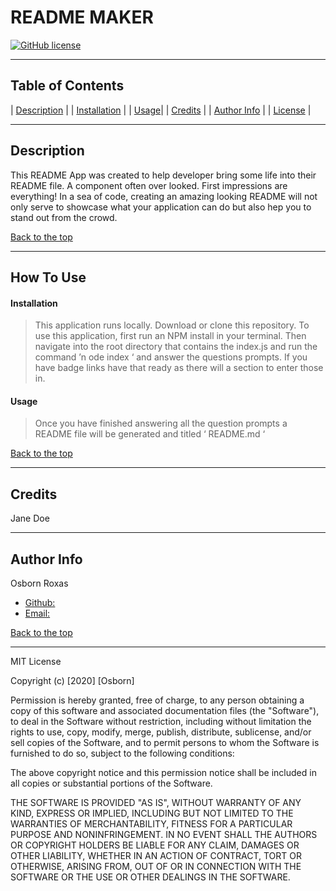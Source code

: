 
  
# **README MAKER**

[![GitHub license](https://img.shields.io/github/license/Naereen/StrapDown.js.svg)](https://github.com/Naereen/StrapDown.js/blob/master/LICENSE)


---

## Table of Contents 

| [Description](#description) |
| [Installation](#installation) |
| [Usage](#usage)|
| [Credits](#credits) |
| [Author Info](#author-info) |
| [License](#license) |



---

## Description 
This README App was created to help developer bring some life into their README file. A component often over looked. First impressions are everything!  In a sea of code, creating an amazing looking README will not only serve to showcase what your application can do but also hep you to stand out from the crowd.



[Back to the top](#table-of-contents)

---

## How To Use

#### Installation
> This application runs locally. Download or clone this repository. To use this application, first run an NPM install in your terminal. Then navigate into the root directory that contains the index.js and run the command ’n ode index ‘ and answer the questions prompts. If you have badge links have that ready as there will a section to enter those in.

#### Usage 
> Once you have finished answering all the question prompts a README file will be generated and titled ‘ README.md ‘



[Back to the top](#table-of-contents)

---


## Credits

Jane Doe



---

## Author Info
Osborn Roxas

- [Github:](https://github.com/osbornroxas02/readMe-maker/tree/develop)
- [Email:](https://osbornroxas02@gmail.com)



[Back to the top](#table-of-contents)

---

MIT License

Copyright (c) [2020] [Osborn]

Permission is hereby granted, free of charge, to any person obtaining a copy
of this software and associated documentation files (the "Software"), to deal
in the Software without restriction, including without limitation the rights
to use, copy, modify, merge, publish, distribute, sublicense, and/or sell
copies of the Software, and to permit persons to whom the Software is
furnished to do so, subject to the following conditions:

The above copyright notice and this permission notice shall be included in all
copies or substantial portions of the Software.

THE SOFTWARE IS PROVIDED "AS IS", WITHOUT WARRANTY OF ANY KIND, EXPRESS OR
IMPLIED, INCLUDING BUT NOT LIMITED TO THE WARRANTIES OF MERCHANTABILITY,
FITNESS FOR A PARTICULAR PURPOSE AND NONINFRINGEMENT. IN NO EVENT SHALL THE
AUTHORS OR COPYRIGHT HOLDERS BE LIABLE FOR ANY CLAIM, DAMAGES OR OTHER
LIABILITY, WHETHER IN AN ACTION OF CONTRACT, TORT OR OTHERWISE, ARISING FROM,
OUT OF OR IN CONNECTION WITH THE SOFTWARE OR THE USE OR OTHER DEALINGS IN THE
SOFTWARE.

